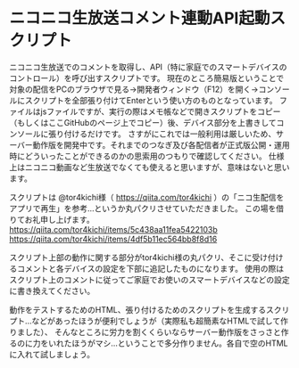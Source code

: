 # ニコニコ生放送コメント連動API起動スクリプト
ニコニコ生放送でのコメントを取得し、API（特に家庭でのスマートデバイスのコントロール）を呼び出すスクリプトです。
現在のところ簡易版ということで対象の配信をPCのブラウザで見る→開発者ウィンドウ（F12）を開く→コンソールにスクリプトを全部張り付けてEnterという使い方のものとなっています。
ファイルはjsファイルですが、実行の際はメモ帳などで開きスクリプトをコピー（もしくはここGitHubのページ上でコピー）後、デバイス部分を上書きしてコンソールに張り付けるだけです。
さすがにこれでは一般利用は厳しいため、サーバー動作版を開発中です。それまでのつなぎ及び各配信者が正式版公開・運用時にどういったことができるのかの思索用のつもりで確認してください。
仕様上はニコニコ動画など生放送でなくても使えると思いますが、意味はないと思います。

スクリプトは @tor4kichi様（ https://qiita.com/tor4kichi ）の「ニコ生配信をアプリで再生」を参考…というか丸パクリさせていただきました。
この場を借りてお礼申し上げます。
https://qiita.com/tor4kichi/items/5c438aa11fea5422103b
https://qiita.com/tor4kichi/items/4df5b11ec564bb8f8d16

スクリプト上部の動作に関する部分がtor4kichi様の丸パクリ、そこに受け付けるコメントと各デバイスの設定を下部に追記したものになります。
使用の際はスクリプト上のコメントに従ってご家庭でお使いのスマートデバイスなどの設定に書き換えてください。

動作をテストするためのHTML、張り付けるためのスクリプトを生成するスクリプト…などがあったほうが便利でしょうが（実際私も超簡素なHTMLで試して作りました）、
そんなところに労力を割くくらいならサーバー動作版をさっさと作るのに力をいれたほうがマシ…ということで多分作りません。各自で空のHTMLに入れて試しましょう。
